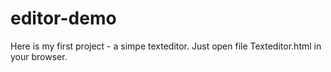 # editor-demo
Here is my first project - a simpe texteditor.
Just open file Texteditor.html in your browser.
